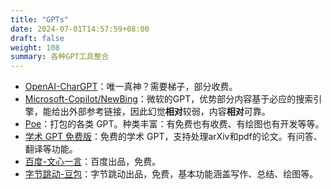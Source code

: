 ```yaml
---
title: "GPTs"
date: 2024-07-01T14:57:59+08:00
draft: false
weight: 108
summary: 各种GPT工具整合
---
```


- [OpenAI-CharGPT](https://chatgpt.com/)：唯一真神？需要梯子，部分收费。
- [Microsoft-Copilot/NewBing](https://copilot.microsoft.com/?showconv=1)：微软的GPT，优势部分内容基于必应的搜索引擎，能给出外部参考链接，因此幻觉**相对**较弱，内容**相对**可靠。
- [Poe](https://poe.com/)：打包的各类 GPT。种类丰富：有免费也有收费、有绘图也有开发等等。
- [学术 GPT 免费版](https://academic.chatwithpaper.org/)：免费的学术 GPT，支持处理arXiv和pdf的论文。有问答、翻译等功能。
- [百度-文心一言](https://yiyan.baidu.com/)：百度出品，免费。
- [字节跳动-豆包](https://www.doubao.com/chat/)：字节跳动出品，免费，基本功能涵盖写作、总结、绘图等。
